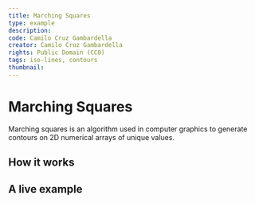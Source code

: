 ```yaml
---
title: Marching Squares
type: example
description:
code: Camilo Cruz Gambardella
creator: Camilo Cruz Gambardella
rights: Public Domain (CC0)
tags: iso-lines, contours
thumbnail: 
---
```


# Marching Squares

Marching squares is an algorithm used in computer graphics to generate contours on 2D numerical arrays of unique values.



## How it works

## A live example

